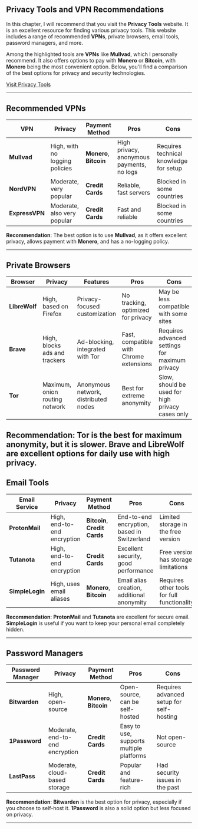 ## **Privacy Tools and VPN Recommendations** 


In this chapter, I will recommend that you visit the **Privacy Tools** website. It is an excellent resource for finding various privacy tools. This website includes a range of recommended **VPNs**, private browsers, email tools, password managers, and more.

Among the highlighted tools are **VPNs** like **Mullvad**, which I personally recommend. It also offers options to pay with **Monero** or **Bitcoin**, with **Monero** being the most convenient option. Below, you'll find a comparison of the best options for privacy and security technologies.

[Visit Privacy Tools](https://www.privacytools.io/)

---

## **Recommended VPNs**

| **VPN**            | **Privacy**                             | **Payment Method**      | **Pros**                                        | **Cons**                                    |
|--------------------|-----------------------------------------|-------------------------|-------------------------------------------------|------------------------------------------------|
| **Mullvad**        | High, with no logging policies         | **Monero**, **Bitcoin** | High privacy, anonymous payments, no logs       | Requires technical knowledge for setup        |
| **NordVPN**        | Moderate, very popular                 | **Credit Cards**        | Reliable, fast servers                          | Blocked in some countries                    |
| **ExpressVPN**     | Moderate, also very popular            | **Credit Cards**        | Fast and reliable                               | Blocked in some countries                    |

**Recommendation**: The best option is to use **Mullvad**, as it offers excellent privacy, allows payment with **Monero**, and has a no-logging policy.

---

## **Private Browsers**

| **Browser**        | **Privacy**                             | **Features**                     | **Pros**                                        | **Cons**                                    |
|--------------------|-----------------------------------------|----------------------------------|-------------------------------------------------|------------------------------------------------|
| **LibreWolf**      | High, based on Firefox                 | Privacy-focused customization    | No tracking, optimized for privacy             | May be less compatible with some sites       |
| **Brave**          | High, blocks ads and trackers          | Ad-blocking, integrated with Tor | Fast, compatible with Chrome extensions        | Requires advanced settings for maximum privacy |
| **Tor**            | Maximum, onion routing network         | Anonymous network, distributed nodes | Best for extreme anonymity                     | Slow, should be used for high privacy cases only |

**Recommendation**: **Tor** is the best for maximum anonymity, but it is slower. **Brave** and **LibreWolf** are excellent options for daily use with high privacy.
---

## **Email Tools**

| **Email Service**  | **Privacy**                             | **Payment Method**      | **Pros**                                        | **Cons**                                    |
|--------------------|-----------------------------------------|-------------------------|-------------------------------------------------|------------------------------------------------|
| **ProtonMail**     | High, end-to-end encryption             | **Bitcoin**, **Credit Cards** | End-to-end encryption, based in Switzerland    | Limited storage in the free version          |
| **Tutanota**       | High, end-to-end encryption             | **Credit Cards**        | Excellent security, good performance            | Free version has storage limitations         |
| **SimpleLogin**    | High, uses email aliases                | **Monero**, **Bitcoin** | Email alias creation, additional anonymity     | Requires other tools for full functionality |

**Recommendation**: **ProtonMail** and **Tutanota** are excellent for secure email. **SimpleLogin** is useful if you want to keep your personal email completely hidden.

---

## **Password Managers**

| **Password Manager** | **Privacy**                             | **Payment Method**      | **Pros**                                        | **Cons**                                    |
|----------------------|-----------------------------------------|-------------------------|-------------------------------------------------|------------------------------------------------|
| **Bitwarden**        | High, open-source                       | **Monero**, **Bitcoin** | Open-source, can be self-hosted                 | Requires advanced setup for self-hosting      |
| **1Password**        | Moderate, end-to-end encryption         | **Credit Cards**        | Easy to use, supports multiple platforms       | Not open-source                              |
| **LastPass**         | Moderate, cloud-based storage           | **Credit Cards**        | Popular and feature-rich                        | Had security issues in the past              |

**Recommendation**: **Bitwarden** is the best option for privacy, especially if you choose to self-host it. **1Password** is also a solid option but less focused on privacy.

---
